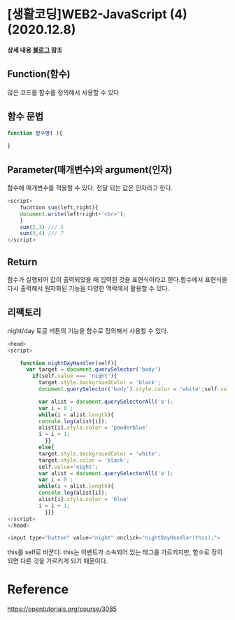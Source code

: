 # [생활코딩]WEB2-JavaScript (4) (2020.12.8)

**상세 내용 [블로그](https://greedysiru.tistory.com/19) 참조**

## Function(함수)

많은 코드를 함수를 정의해서 사용할 수 있다.



## 함수 문법

```JavaScript
function 함수명( ){
  
}
```



## Parameter(매개변수)와 argument(인자)

함수에 매개변수를 적용할 수 있다. 전달 되는 값은 인자라고 한다.

```javascript
<script>
	fucntion sum(left,right){
    document.write(left+right+'<br>');
    }
    sum(2,3) /// 5
    sum(3,4) /// 7
</script>
```



## Return

함수가 실행되어 값이 출력되었을 때 입력된 것을 표현식이라고 한다.함수에서 표현식을 다시 출력해서 원자화된 기능을 다양한 맥락에서 활용할 수 있다.



## 리팩토리

night/day 토글 버튼의 기능을 함수로 정의해서 사용할 수 있다.

```javascript
<head>
<script>

    function nightDayHandler(self){
      var target = document.querySelector('body')
        if(self.value === 'night'){
          target.style.backgroundColor = 'black';
          document.querySelector('body').style.color = 'white';self.value='day';

          var alist = document.querySelectorAll('a');
          var i = 0 ;
          while(i < alist.length){
          console.log(alist[i]);
          alist[i].style.color = 'powderblue'
          i = i + 1;
            }}
          else{
          target.style.backgroundColor = 'white';
          target.style.color = 'black';
          self.value='night';
          var alist = document.querySelectorAll('a');
          var i = 0 ;
          while(i < alist.length){
          console.log(alist[i]);
          alist[i].style.color = 'blue'
          i = i + 1;
            }}}
</script>
</head>

<input type="button" value="night" onclick="nightDayHandler(this);">
```

this를 self로 바꾼다. this는 이벤트가 소속되어 있는 태그를 가르키지만, 함수로 정의 되면 다른 것을 가르키게 되기 때문이다.



# Reference

https://opentutorials.org/course/3085